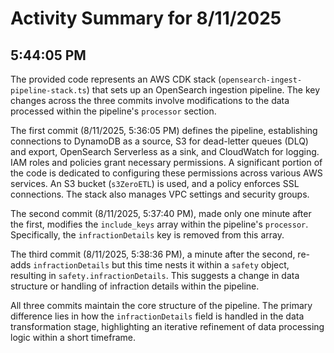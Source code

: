 # Activity Summary for 8/11/2025

## 5:44:05 PM
The provided code represents an AWS CDK stack (`opensearch-ingest-pipeline-stack.ts`)  that sets up an OpenSearch ingestion pipeline.  The key changes across the three commits involve modifications to the data processed within the pipeline's `processor` section.

The first commit (8/11/2025, 5:36:05 PM) defines the pipeline, establishing connections to DynamoDB as a source, S3 for dead-letter queues (DLQ) and export, OpenSearch Serverless as a sink, and CloudWatch for logging.  IAM roles and policies grant necessary permissions.  A significant portion of the code is dedicated to configuring these permissions across various AWS services.  An S3 bucket (`s3ZeroETL`) is used, and a policy enforces SSL connections.  The stack also manages VPC settings and security groups.

The second commit (8/11/2025, 5:37:40 PM), made only one minute after the first, modifies the `include_keys` array within the pipeline's `processor`.  Specifically, the `infractionDetails` key is removed from this array.


The third commit (8/11/2025, 5:38:36 PM), a minute after the second,  re-adds `infractionDetails` but this time nests it within a `safety` object, resulting in `safety.infractionDetails`.  This suggests a change in data structure or handling of infraction details within the pipeline.

All three commits maintain the core structure of the pipeline. The primary difference lies in how the `infractionDetails` field is handled in the data transformation stage, highlighting an iterative refinement of data processing logic within a short timeframe.
